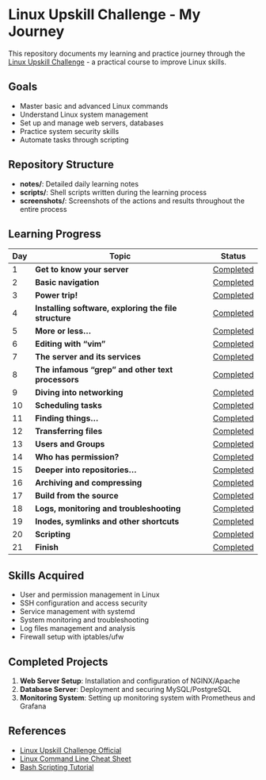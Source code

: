# Linux Upskill Challenge - My Journey

This repository documents my learning and practice journey through the [Linux Upskill Challenge](https://linuxupskillchallenge.org/) - a practical course to improve Linux skills.

## Goals

- Master basic and advanced Linux commands
- Understand Linux system management
- Set up and manage web servers, databases
- Practice system security skills
- Automate tasks through scripting

## Repository Structure

- **notes/**: Detailed daily learning notes
- **scripts/**: Shell scripts written during the learning process
- **screenshots/**: Screenshots of the actions and results throughout the entire process

## Learning Progress


| Day | Topic                                                 | Status      |
| --- | ----------------------------------------------------- | ----------- |
| 1   | **Get to know your server**                           | [Completed](/notes/day-1.md)  |
| 2   | **Basic navigation**                                  | [Completed](/notes/day-2.md)  |
| 3   | **Power trip!**                                       | [Completed](/notes/day-3.md)  |
| 4   | **Installing software, exploring the file structure** | [Completed](/notes/day-4.md)  |
| 5   | **More or less…**                                     | [Completed](/notes/day-5.md)  |
| 6   | **Editing with “vim”**                                | [Completed](/notes/day-6.md)  |
| 7   | **The server and its services**                       | [Completed](/notes/day-7.md)  |
| 8   | **The infamous “grep” and other text processors**     | [Completed](/notes/day-8.md)  |
| 9   | **Diving into networking**                            | [Completed](/notes/day-9.md)  |
| 10  | **Scheduling tasks**                                  | [Completed](/notes/day-10.md) |
| 11  | **Finding things…**                                   | [Completed](/notes/day-11.md) |
| 12  | **Transferring files**                                | [Completed](/notes/day-12.md) |
| 13  | **Users and Groups**                                  | [Completed](/notes/day-13.md) |
| 14  | **Who has permission?**                               | [Completed](/notes/day-14.md) |
| 15  | **Deeper into repositories…**                         | [Completed](/notes/day-15.md) |
| 16  | **Archiving and compressing**                         | [Completed](/notes/day-16.md) |
| 17  | **Build from the source**                             | [Completed](/notes/day-17.md) |
| 18  | **Logs, monitoring and troubleshooting**              | [Completed](/notes/day-18.md) |
| 19  | **Inodes, symlinks and other shortcuts**              | [Completed](/notes/day-19.md) |
| 20  | **Scripting**                                         | [Completed](/notes/day-20.md) |
| 21  | **Finish**                                            | [Completed](/notes/day-21.md) |

## Skills Acquired

- User and permission management in Linux
- SSH configuration and access security
- Service management with systemd
- System monitoring and troubleshooting
- Log files management and analysis
- Firewall setup with iptables/ufw

## Completed Projects

1. **Web Server Setup**: Installation and configuration of NGINX/Apache
2. **Database Server**: Deployment and securing MySQL/PostgreSQL
3. **Monitoring System**: Setting up monitoring system with Prometheus and Grafana

## References

- [Linux Upskill Challenge Official](https://linuxupskillchallenge.org/)
- [Linux Command Line Cheat Sheet](https://cheatography.com/davechild/cheat-sheets/linux-command-line/)
- [Bash Scripting Tutorial](https://linuxconfig.org/bash-scripting-tutorial-for-beginners)
